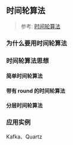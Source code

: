 ## 时间轮算法
> 参考: [时间轮算法](https://spongecaptain.cool/post/widget/timingwheel/#23-%E5%88%86%E5%B1%82%E6%97%B6%E9%97%B4%E8%BD%AE%E7%AE%97%E6%B3%95)

### 为什么要用时间轮算法

### 时间轮算法思想
#### 简单时间轮算法
#### 带有 round 的时间轮算法
#### 分层时间轮算法

### 应用实例
Kafka、Quartz

